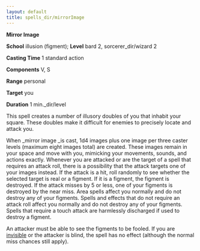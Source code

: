 ```yaml
---
layout: default
title: spells_dir/mirrorImage
---
```

 **Mirror Image**

**School** illusion (figment); **Level** bard 2, sorcerer_dir/wizard 2

**Casting Time** 1 standard action

**Components** V, S

**Range** personal

**Target** you

**Duration** 1 min._dir/level

This spell creates a number of illusory doubles of you that inhabit your square. These doubles make it difficult for enemies to precisely locate and attack you.

When _mirror image _is cast, 1d4 images plus one image per three caster levels (maximum eight images total) are created. These images remain in your space and move with you, mimicking your movements, sounds, and actions exactly. Whenever you are attacked or are the target of a spell that requires an attack roll, there is a possibility that the attack targets one of your images instead. If the attack is a hit, roll randomly to see whether the selected target is real or a figment. If it is a figment, the figment is destroyed. If the attack misses by 5 or less, one of your figments is destroyed by the near miss. Area spells affect you normally and do not destroy any of your figments. Spells and effects that do not require an attack roll affect you normally and do not destroy any of your figments. Spells that require a touch attack are harmlessly discharged if used to destroy a figment.

An attacker must be able to see the figments to be fooled. If you are [invisible](../../glossary#_invisible) or the attacker is blind, the spell has no effect (although the normal miss chances still apply).

